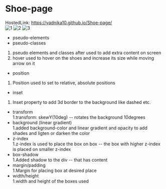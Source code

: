 # Shoe-page
HostedLink:
https://yadnika10.github.io/Shoe-page/
<br>
![1](https://github.com/yadnika10/Shoe-page/assets/122971264/0b7813a8-e869-429d-88aa-74166394bd09)
![2](https://github.com/yadnika10/Shoe-page/assets/122971264/5326ea4b-045b-48d5-9266-159edf0af175)
![3](https://github.com/yadnika10/Shoe-page/assets/122971264/20cd5905-b2ae-40d0-b7be-9af6700a6bfc)<br>
- pseudo-elements<br>
- pseudo-classes<br>
1. pseudo elements and classes after used to add extra content on screen<br>
2. hover used to hover on the shoes and increase its size while moving arrow on it<br>
- position<br>
1. Position used to set to relative, absolute positions<br>
- inset<br>
1. Inset property to add 3d border to the background like dashed etc.<br>
- transform<br>
1.transform: skewY(10deg) -- rotates the background 10degrees<br>
- background (linear gradient)<br>
1.added background-color and linear gradient and opacity to add shades and ligten or darken the color<br>
- z-index<br>
1.z-index is used to place the box on box -- the box with higher z-index is placed on smaller z-index<br>
- box-shadow<br>
1.Added shadow to the div -- that has content<br>
- margin/padding<br>
1.Margin for placing box at desired place<br>
- width/height<br>
1.width and height of the boxes used<br>
